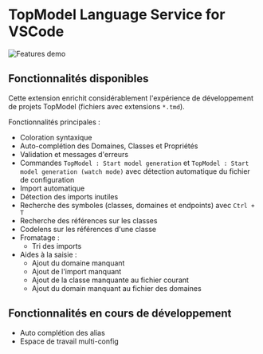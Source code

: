 # TopModel Language Service for VSCode

![Features demo](https://raw.githubusercontent.com/klee-contrib/topmodel/develop/TopModel.VSCode/demo.gif "Features demonstration")

## Fonctionnalités disponibles

Cette extension enrichit considérablement l'expérience de développement de projets TopModel (fichiers avec extensions `*.tmd`).

Fonctionnalités principales :

- Coloration syntaxique
- Auto-complétion des Domaines, Classes et Propriétés
- Validation et messages d'erreurs
- Commandes `TopModel : Start model generation` et `TopModel : Start model generation (watch mode)` avec détection automatique du fichier de configuration
- Import automatique
- Détection des imports inutiles
- Recherche des symboles (classes, domaines et endpoints) avec `Ctrl + T`
- Recherche des références sur les classes
- Codelens sur les références d'une classe
- Fromatage :
  - Tri des imports
- Aides à la saisie :
  - Ajout du domaine manquant
  - Ajout de l'import manquant
  - Ajout de la classe manquante au fichier courant
  - Ajout du domain manquant au fichier des domaines

## Fonctionnalités en cours de développement

- Auto complétion des alias
- Espace de travail multi-config
